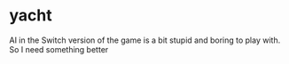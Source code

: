 # yacht
AI in the Switch version of the game is a bit stupid and boring to play with. So I need something better
